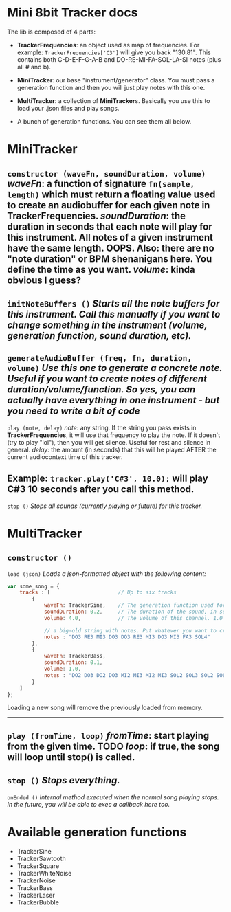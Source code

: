 # Mini 8bit Tracker docs

The lib is composed of 4 parts:

* **TrackerFrequencies**: an object used as map of frequencies. For example: `TrackerFrequencies['C3']` will give you back "130.81". This contains both C-D-E-F-G-A-B and DO-RE-MI-FA-SOL-LA-SI notes (plus all # and b).

* **MiniTracker**: our base "instrument/generator" class. You must pass a generation function and then you will just play notes with this one.

* **MultiTracker**: a collection of **MiniTracker**s. Basically you use this to load your .json files and play songs.

* A bunch of generation functions. You can see them all below.

# MiniTracker

`constructor (waveFn, soundDuration, volume) `
*waveFn*: a function of signature `fn(sample, length)` which must return a floating value used to create an audiobuffer for each given note in TrackerFrequencies.
*soundDuration*: the duration in seconds that each note will play for this instrument. All notes of a given instrument have the same length. OOPS. Also: there are no "note duration" or BPM shenanigans here. You define the time as you want.
*volume*: kinda obvious I guess?
---
`initNoteBuffers ()`
*Starts all the note buffers for this instrument. Call this manually if you want to change something in the instrument (volume, generation function, sound duration, etc).*
---
`generateAudioBuffer (freq, fn, duration, volume)`
*Use this one to generate a concrete note. Useful if you want to create notes of different duration/volume/function. So yes, you can actually have everything in one instrument - but you need to write a bit of code*
---
`play (note, delay)`
*note*: any string. If the string you pass exists in **TrackerFrequencies**, it will use that frequency to play the note. If it doesn't (try to play "lol"), then you will get silence. Useful for rest and silence in general.
*delay*: the amount (in seconds) that this will he played AFTER the current audiocontext time of this tracker.

Example:
`tracker.play('C#3', 10.0);` will play C#3 10 seconds after you call this method.
---
`stop ()`
*Stops all sounds (currently playing or future) for this tracker.*


# MultiTracker


`constructor ()`
---
`load (json)`
*Loads a json-formatted object with the following content:*

```javascript
var some_song = {
    tracks : [                      // Up to six tracks
        {
            waveFn: TrackerSine,    // The generation function used for this "channel"
            soundDuration: 0.2,     // The duration of the sound, in seconds.
            volume: 4.0,            // The volume of this channel. 1.0 is default.

            // a big-old string with notes. Put whatever you want to create a "silence"
            notes : "DO3 RE3 MI3 DO3 DO3 RE3 MI3 DO3 MI3 FA3 SOL4"
        },
        {
            waveFn: TrackerBass,
            soundDuration: 0.1,
            volume: 1.0,
            notes : "DO2 DO3 DO2 DO3 MI2 MI3 MI2 MI3 SOL2 SOL3 SOL2 SOL3 DO2 DO3 DO2 DO3 MI2 MI3 MI2 MI3 SOL2 SOL3 SOL2 SOL3"
        }
    ]
};
```
Loading a new song will remove the previously loaded from memory.

---
`play (fromTime, loop)`
*fromTime*: start playing from the given time. TODO
*loop*: if true, the song will loop until **stop()** is called.
---
`stop ()`
*Stops everything.*
---
`onEnded ()`
*Internal method executed when the normal song playing stops. In the future, you will be able to exec a callback here too.*

# Available generation functions

* TrackerSine
* TrackerSawtooth
* TrackerSquare
* TrackerWhiteNoise
* TrackerNoise
* TrackerBass
* TrackerLaser
* TrackerBubble
